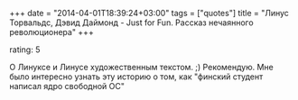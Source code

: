 +++
date = "2014-04-01T18:39:24+03:00"
tags = ["quotes"]
title = "Линус Торвальдс, Дэвид Даймонд - Just for Fun. Рассказ нечаянного революционера"
+++

rating: 5

О Линуксе и Линусе художественным текстом. ;) Рекомендую. Мне было интересно
узнать эту историю о том, как "финский студент написал ядро свободной ОС"
